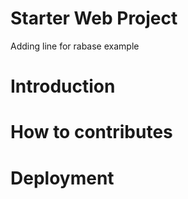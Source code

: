# Starter Web Project
Adding line for rabase example
# Introduction

# How to contributes

# Deployment